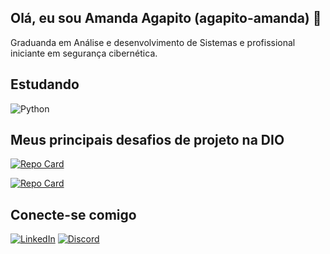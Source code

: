 ## Olá, eu sou Amanda Agapito (agapito-amanda) 👋

Graduanda em Análise e desenvolvimento de Sistemas e profissional iniciante em segurança cibernética.

## Estudando
![Python](https://img.shields.io/badge/python-3670A0?style=for-the-badge&logo=python&logoColor=ffdd54)

## Meus principais desafios de projeto na DIO
[![Repo Card](https://github-readme-stats.vercel.app/api/pin/?username=agapito-amanda&repo=dio-lab-open-source&bg_color=000&border_color=30A3DC&show_icons=true&icon_color=30A3DC&title_color=E94D5F&text_color=FFF)](https://github.com/agapito-amanda/dio-lab-open-source)

[![Repo Card](https://github-readme-stats.vercel.app/api/pin/?username=agapito-amanda&repo=DIO-Projetos&bg_color=000&border_color=30A3DC&show_icons=true&icon_color=30A3DC&title_color=E94D5F&text_color=FFF)](https://github.com/agapito-amanda/DIO-Projetos)


## Conecte-se comigo
[![LinkedIn](https://img.shields.io/badge/LinkedIn-0077B5?style=for-the-badge&logo=linkedin&logoColor=white)](https://www.linkedin.com/in/agapitoamanda/)
[![Discord](https://img.shields.io/badge/Discord-7289DA?style=for-the-badge&logo=discord&logoColor=white)](https://discord.com/channels/@hpto.exe/)
